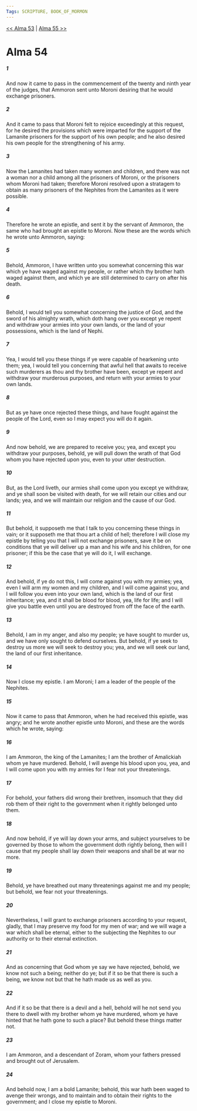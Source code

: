 ```yaml
---
Tags: SCRIPTURE, BOOK_OF_MORMON
---
```


[<< Alma 53](BOOK_OF_MORMON/09_Alma/Alma_53.md) | [Alma 55 >>](BOOK_OF_MORMON/09_Alma/Alma_55.md)

# Alma 54

##### 1

And now it came to pass in the commencement of the twenty and ninth year of the judges, that Ammoron sent unto Moroni desiring that he would exchange prisoners.

##### 2

And it came to pass that Moroni felt to rejoice exceedingly at this request, for he desired the provisions which were imparted for the support of the Lamanite prisoners for the support of his own people; and he also desired his own people for the strengthening of his army.

##### 3

Now the Lamanites had taken many women and children, and there was not a woman nor a child among all the prisoners of Moroni, or the prisoners whom Moroni had taken; therefore Moroni resolved upon a stratagem to obtain as many prisoners of the Nephites from the Lamanites as it were possible.

##### 4

Therefore he wrote an epistle, and sent it by the servant of Ammoron, the same who had brought an epistle to Moroni. Now these are the words which he wrote unto Ammoron, saying:

##### 5

Behold, Ammoron, I have written unto you somewhat concerning this war which ye have waged against my people, or rather which thy brother hath waged against them, and which ye are still determined to carry on after his death.

##### 6

Behold, I would tell you somewhat concerning the justice of God, and the sword of his almighty wrath, which doth hang over you except ye repent and withdraw your armies into your own lands, or the land of your possessions, which is the land of Nephi.

##### 7

Yea, I would tell you these things if ye were capable of hearkening unto them; yea, I would tell you concerning that awful hell that awaits to receive such murderers as thou and thy brother have been, except ye repent and withdraw your murderous purposes, and return with your armies to your own lands.

##### 8

But as ye have once rejected these things, and have fought against the people of the Lord, even so I may expect you will do it again.

##### 9

And now behold, we are prepared to receive you; yea, and except you withdraw your purposes, behold, ye will pull down the wrath of that God whom you have rejected upon you, even to your utter destruction.

##### 10

But, as the Lord liveth, our armies shall come upon you except ye withdraw, and ye shall soon be visited with death, for we will retain our cities and our lands; yea, and we will maintain our religion and the cause of our God.

##### 11

But behold, it supposeth me that I talk to you concerning these things in vain; or it supposeth me that thou art a child of hell; therefore I will close my epistle by telling you that I will not exchange prisoners, save it be on conditions that ye will deliver up a man and his wife and his children, for one prisoner; if this be the case that ye will do it, I will exchange.

##### 12

And behold, if ye do not this, I will come against you with my armies; yea, even I will arm my women and my children, and I will come against you, and I will follow you even into your own land, which is the land of our first inheritance; yea, and it shall be blood for blood, yea, life for life; and I will give you battle even until you are destroyed from off the face of the earth.

##### 13

Behold, I am in my anger, and also my people; ye have sought to murder us, and we have only sought to defend ourselves. But behold, if ye seek to destroy us more we will seek to destroy you; yea, and we will seek our land, the land of our first inheritance.

##### 14

Now I close my epistle. I am Moroni; I am a leader of the people of the Nephites.

##### 15

Now it came to pass that Ammoron, when he had received this epistle, was angry; and he wrote another epistle unto Moroni, and these are the words which he wrote, saying:

##### 16

I am Ammoron, the king of the Lamanites; I am the brother of Amalickiah whom ye have murdered. Behold, I will avenge his blood upon you, yea, and I will come upon you with my armies for I fear not your threatenings.

##### 17

For behold, your fathers did wrong their brethren, insomuch that they did rob them of their right to the government when it rightly belonged unto them.

##### 18

And now behold, if ye will lay down your arms, and subject yourselves to be governed by those to whom the government doth rightly belong, then will I cause that my people shall lay down their weapons and shall be at war no more.

##### 19

Behold, ye have breathed out many threatenings against me and my people; but behold, we fear not your threatenings.

##### 20

Nevertheless, I will grant to exchange prisoners according to your request, gladly, that I may preserve my food for my men of war; and we will wage a war which shall be eternal, either to the subjecting the Nephites to our authority or to their eternal extinction.

##### 21

And as concerning that God whom ye say we have rejected, behold, we know not such a being; neither do ye; but if it so be that there is such a being, we know not but that he hath made us as well as you.

##### 22

And if it so be that there is a devil and a hell, behold will he not send you there to dwell with my brother whom ye have murdered, whom ye have hinted that he hath gone to such a place? But behold these things matter not.

##### 23

I am Ammoron, and a descendant of Zoram, whom your fathers pressed and brought out of Jerusalem.

##### 24

And behold now, I am a bold Lamanite; behold, this war hath been waged to avenge their wrongs, and to maintain and to obtain their rights to the government; and I close my epistle to Moroni.
